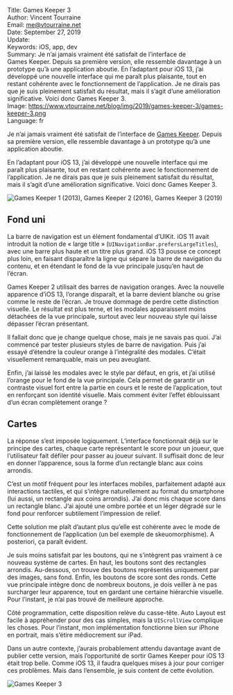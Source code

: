 Title:     Games Keeper 3  
Author:    Vincent Tourraine  
Email:     me@vtourraine.net  
Date:      September 27, 2019  
Update:    
Keywords:  iOS, app, dev  
Summary:   Je n’ai jamais vraiment été satisfait de l’interface de Games Keeper. Depuis sa première version, elle ressemble davantage à un prototype qu’à une application aboutie. En l’adaptant pour iOS 13, j’ai développé une nouvelle interface qui me paraît plus plaisante, tout en restant cohérente avec le fonctionnement de l’application. Je ne dirais pas que je suis pleinement satisfait du résultat, mais il s’agit d’une amélioration significative. Voici donc Games Keeper 3.  
Image:     https://www.vtourraine.net/blog/img/2019/games-keeper-3/games-keeper-3.png  
Language:  fr  


Je n’ai jamais vraiment été satisfait de l’interface de [Games Keeper](https://itunes.apple.com/app/games-keeper/id674138310?mt=8). Depuis sa première version, elle ressemble davantage à un prototype qu’à une application aboutie.

En l’adaptant pour iOS 13, j’ai développé une nouvelle interface qui me paraît plus plaisante, tout en restant cohérente avec le fonctionnement de l’application. Je ne dirais pas que je suis pleinement satisfait du résultat, mais il s’agit d’une amélioration significative. Voici donc Games Keeper 3.

![Games Keeper 1 (2013), Games Keeper 2 (2016), Games Keeper 3 (2019)](/blog/img/2019/games-keeper-3/games-keeper-1-2-3.png)

## Fond uni

La barre de navigation est un élément fondamental d’UIKit. iOS 11 avait introduit la notion de « large title » (`UINavigationBar.prefersLargeTitles`), avec une barre plus haute et un titre plus grand. iOS 13 pousse ce concept plus loin, en faisant disparaître la ligne qui sépare la barre de navigation du contenu, et en étendant le fond de la vue principale jusqu’en haut de l’écran.

Games Keeper 2 utilisait des barres de navigation oranges. Avec la nouvelle apparence d’iOS 13, l’orange disparaît, et la barre devient blanche ou grise comme le reste de l’écran. Je trouve dommage de perdre cette distinction visuelle. Le résultat est plus terne, et les modales apparaissent moins détachées de la vue principale, surtout avec leur nouveau style qui laisse dépasser l’écran présentant.

Il fallait donc que je change quelque chose, mais je ne savais pas quoi. J’ai commencé par tester plusieurs styles de barre de navigation. Puis j’ai essayé d’étendre la couleur orange à l’intégralité des modales. C’était visuellement remarquable, mais un peu aveuglant.

Enfin, j’ai laissé les modales avec le style par défaut, en gris, et j’ai utilisé l’orange pour le fond de la vue principale. Cela permet de garantir un contraste visuel fort entre la partie en cours et le reste de l’application, tout en renforçant son identité visuelle. Mais comment éviter l’effet éblouissant d’un écran complètement orange ?

## Cartes

La réponse s’est imposée logiquement. L’interface fonctionnait déjà sur le principe des cartes, chaque carte représentant le score pour un joueur, que l’utilisateur fait défiler pour passer au joueur suivant. Il suffisait donc de leur en donner l’apparence, sous la forme d’un rectangle blanc aux coins arrondis.

C’est un motif fréquent pour les interfaces mobiles, parfaitement adapté aux interactions tactiles, et qui s’intègre naturellement au format du smartphone (lui aussi, un rectangle aux coins arrondis). J’ai donc mis chaque score dans un rectangle blanc. J’ai ajouté une ombre portée et un léger dégradé sur le fond pour renforcer subtilement l’impression de relief.

Cette solution me plaît d’autant plus qu’elle est cohérente avec le mode de fonctionnement de l’application (un bel exemple de skeuomorphisme). A posteriori, ça paraît évident.

Je suis moins satisfait par les boutons, qui ne s’intègrent pas vraiment à ce nouveau système de cartes. En haut, les boutons sont des rectangles arrondis. Au-dessous, on trouve des boutons représentés uniquement par des images, sans fond. Enfin, les boutons de score sont des ronds. Cette vue principale intègre donc de nombreux boutons, je dois veiller à ne pas surcharger leur apparence, tout en gardant une certaine hiérarchie visuelle. Pour l’instant, je n’ai pas trouvé de meilleure approche.

Côté programmation, cette disposition relève du casse-tête. Auto Layout est facile à appréhender pour des cas simples, mais la `UIScrollView` complique les choses. Pour l’instant, mon implémentation fonctionne bien sur iPhone en portrait, mais s’étire médiocrement sur iPad.

Dans un autre contexte, j’aurais probablement attendu davantage avant de publier cette version, mais l’opportunité de sortir Games Keeper pour iOS 13 était trop belle. Comme iOS 13, il faudra quelques mises à jour pour corriger ces problèmes. Mais dans l’ensemble, je suis content de cette évolution.

![Games Keeper 3](/blog/img/2019/games-keeper-3/games-keeper-3.png)
